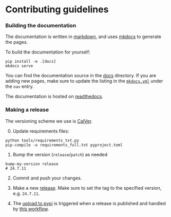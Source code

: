 # Contributing guidelines

### Building the documentation

The documentation is written in [markdown](https://www.markdownguide.org/basic-syntax/), and uses [mkdocs](https://www.mkdocs.org/) to generate the pages.

To build the documentation for yourself:

```console
pip install -e .[docs]
mkdocs serve
```

You can find the documentation source in the [docs](https://github.com/FormingWorlds/MORS/tree/main/docs) directory.
If you are adding new pages, make sure to update the listing in the [`mkdocs.yml`](https://github.com/FormingWorlds/MORS/blob/main/mkdocs.yml) under the `nav` entry.

The documentation is hosted on [readthedocs](https://fwl-mors.readthedocs.io).

### Making a release

The versioning scheme we use is [CalVer](https://calver.org/).

0. Update requirements files:

```console
python tools/requirements_txt.py
pip-compile -o requirements_full.txt pyproject.toml
```

1. Bump the version (`release`/`patch`) as needed

```console
bump-my-version release
# 24.7.11
```

2. Commit and push your changes.

3. Make a new [release](https://github.com/FormingWorlds/MORS/releases). Make sure to set the tag to the specified version, e.g. `24.7.11`.

4. The [upload to pypi](https://pypi.org/project/fwl-mors) is triggered when a release is published and handled by [this workflow](https://github.com/FormingWorlds/MORS/actions/workflows/publish.yaml).
